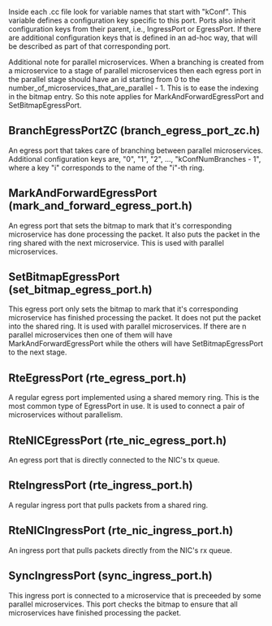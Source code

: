 Inside each .cc file look for variable names that start with "kConf". This
variable defines a configuration key specific to this port. Ports also inherit
configuration keys from their parent, i.e., IngressPort or EgressPort. If there
are additional configuration keys that is defined in an ad-hoc way, that will be
described as part of that corresponding port.

Additional note for parallel microservices. When a branching is created from a
microservice to a stage of parallel microservices then each egress port in the
parallel stage should have an id starting from 0 to the
number_of_microservices_that_are_parallel - 1. This is to ease the indexing in
the bitmap entry. So this note applies for MarkAndForwardEgressPort and
SetBitmapEgressPort.

## BranchEgressPortZC (branch_egress_port_zc.h)
An egress port that takes care of branching between parallel microservices.
Additional configuration keys are, "0", "1", "2", ..., "kConfNumBranches - 1",
where a key "i" corresponds to the name of the "i"-th ring.

## MarkAndForwardEgressPort (mark_and_forward_egress_port.h)
An egress port that sets the bitmap to mark that it's corresponding microservice
has done processing the packet. It also puts the packet in the ring shared with
the next microservice. This is used with parallel microservices.

## SetBitmapEgressPort (set_bitmap_egress_port.h)
This egress port only sets the bitmap to mark that it's corresponding
microservice has finished processing the packet. It does not put the packet into
the shared ring. It is used with parallel microservices. If there are n parallel
microservices then one of them will have MarkAndForwardEgressPort while the
others will have SetBitmapEgressPort to the next stage.

## RteEgressPort (rte_egress_port.h)
A regular egress port implemented using a shared memory ring. This is the most
common type of EgressPort in use. It is used to connect a pair of microservices
without parallelism.

## RteNICEgressPort (rte_nic_egress_port.h)
An egress port that is directly connected to the NIC's tx queue.

## RteIngressPort (rte_ingress_port.h)
A regular ingress port that pulls packets from a shared ring.

## RteNICIngressPort (rte_nic_ingress_port.h)
An ingress port that pulls packets directly from the NIC's rx queue.

## SyncIngressPort (sync_ingress_port.h)
This ingress port is connected to a microservice that is preceeded by some
parallel microservices. This port checks the bitmap to ensure that all
microservices have finished processing the packet.
